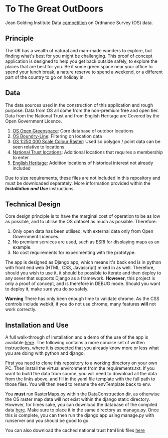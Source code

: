 # To The Great OutDoors
Jean Golding Institute Data [competition][compRef] on Ordnance Survey (OS) data. 

## Principle
The UK has a wealth of natural and man-made wonders to explore, but finding what's best for you might be challenging. This proof of concept application is designed to help you get back outside safely, to explore the places that are best for you. Be it some green space near your office to spend your lunch break, a nature reserve to spend a weekend, or a different part of the country to go on holiday in.

## Data
The data sources used in the construction of this application and rough purpose.  Data from OS all come from the non-premium free and open tier. Data from the National Trust and from English Heritage are Covered by the Open Government Licence.

1) [OS Open Greenspace][OSgreenspace]: Core database of outdoor locations
2) [OS Boundry-Line][OSBoundry]: Filtering on location data
3) [OS 1:250 000 Scale Colour Raster][OSRaster]: Used so polygon / point data can be seen relative to locations. 
4) [National Trust locations][NatTrust]: Additional locations that requires a membership to enter
5) [English Heritage][EngHeritage]: Addition locations of historical interest not already included

Due to size requirements, these files are not included in this repository and must be downloaded separately. More information provided within the ***Installation and Use*** instructions.

## Technical Design

Core design principle is to have the marginal cost of operation to be as low as possible, and to utilise the OS dataset as much as possible. Therefore:

1) Only open data has been utilised, with external data only from Open Government Licences.
2) No premium services are used, such as ESRI for displaying maps as an example.
3) No cost requirements for experimenting with the prototype.

The app is designed as Django app, which means it's back end is in python with front end web (HTML, CSS, Javascript) mixed in as well. Therefore, should you wish to use it, it should be possible to iterate and then deploy to any sever that supports Django as a framework. **However**, this project is only a proof of concept, and is therefore in DEBUG mode. Should you want to deploy it, make sure you do so safely. 

**Warning** There has only been enough time to validate chrome. As the CSS controls include webkit, if you do not use chrome, many features **will** not work correctly. 

## Installation and Use

A full walk-through of installation and a demo of the use of the app is available [here][YoutubeVid]. The following contains a more concise set of written instructions, where it is expected that you already know more or less what you are doing with python and django.

First you need to clone this repository to a working directory on your own PC. Then install the virtual environment from the requirements.txt. If you want to build the data from source, you will need to download all the data from the links above, and fill in the yaml file template with the full path to those files. You will then need to rename the envTemplate back to env. 

You **must** run RasterMaps.py within the DataConstruction dir, as otherwise the OS raster map data will not exist within the django static directory. However, for times sake, you can download the database of the compiled data [here][dropboxLink]. Make sure to place it in the same directory as manage.py. Once this is complete, you can then run the django app using manage.py with runserver and you should be good to go.

You can also download the cached national trust html link files [here][DropboxNatTrustHtml] 


<!--Links-->
[compRef]: https://bristol.ac.uk/golding/events/2022/a-map-with-a-view.html
[OSgreenspace]: https://osdatahub.os.uk/downloads/open/OpenGreenspace
[OSBoundry]: https://osdatahub.os.uk/downloads/open/BoundaryLine
[OSRaster]: https://osdatahub.os.uk/downloads/open/250kScaleColourRaster
[OSTerrian]: https://osdatahub.os.uk/downloads/open/Terrain50
[NatTrust]: https://open-data-national-trust.hub.arcgis.com/
[EngHeritage]: https://historicengland.org.uk/listing/the-list/data-downloads/
[YoutubeVid]: https://youtu.be/XnjFhzfCdsE
[NatTrustLinks]: https://en.wikipedia.org/wiki/List_of_National_Trust_properties_in_England
[DropboxNatTrustHtml]: https://www.dropbox.com/scl/fo/smtc5sza89ulym7n6gtic/h?dl=0&rlkey=l8v33vgbqww05smj6dizly0a6
[dropboxLink]:https://www.dropbox.com/s/cvjxmpj88xzhdru/db.sqlite3?dl=0